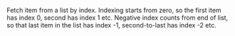 
[comment]: # (ListCanvasModule)
Fetch item from a list by index. Indexing starts from zero, so the first item has index 0, second has index 1 etc. Negative index counts from end of list, so that last item in the list has index -1, second-to-last has index -2 etc.
